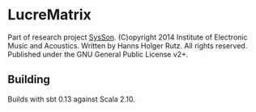 # LucreMatrix

Part of research project [SysSon](http://sysson.kug.ac.at/). (C)opyright 2014 Institute of Electronic Music and Acoustics. Written by Hanns Holger Rutz. All rights reserved. Published under the GNU General Public License v2+.

## Building

Builds with sbt 0.13 against Scala 2.10.
